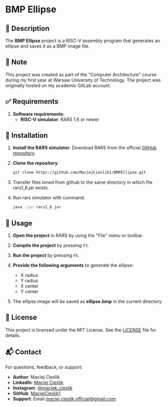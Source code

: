 # BMP Ellipse

## 📜 Description
The **BMP Ellipse** project is a RISC-V assembly program that generates an ellipse and saves it as a BMP image file.

## 📝 Note
This project was created as part of the "Computer Architecture" course during my first year at Warsaw University of Technology. The project was originally hosted on my academic GitLab account.

## ✅ Requirements

1. **Software requirements**:
   - **RISC-V simulator**: RARS 1.6 or newer

## 💾 Installation

1. **Install the RARS simulator**:
   Download RARS from the official [GitHub repository](https://github.com/TheThirdOne/rars).

2. **Clone the repository**:
   ```sh
   git clone https://github.com/MaciejCieslik1/BMPEllipse.git
   ```

3. Transfer files loned from github to the same directory in which file rars1_6.jar exists.

4. Run rars simulator with command:
   ```sh
   java -jar rars1_6.jar
    ```
   
## 🎯 Usage

1. **Open the project** in RARS by using the "File" menu or toolbar.

2. **Compile the project** by pressing `F3`.

3. **Run the project** by pressing `F5`.

4. **Provide the following arguments** to generate the ellipse:
   - X radius
   - Y radius
   - X center
   - Y center

5. The ellipse image will be saved as **ellipse.bmp** in the current directory.

## 📜 License
This project is licensed under the MIT License. See the [LICENSE](https://github.com/MaciejCieslik1/ShipsGame/blob/master/LICENCE) file for details.

## 📬 Contact
For questions, feedback, or support:
- **Author**: Maciej Cieślik
- **LinkedIn**: [Maciej Cieślik](https://www.linkedin.com/in/maciej-cie%C5%9Blik-1ab60a290/)
- **Instagram**: [@maciek_cieslik](https://www.instagram.com/maciek_cieslik)
- **GitHub**: [MaciejCieslik1](https://github.com/MaciejCieslik1)
- **Support**: Email [maciej.cieslik.official@gmail.com](mailto:maciej.cieslik.official@gmail.com)
